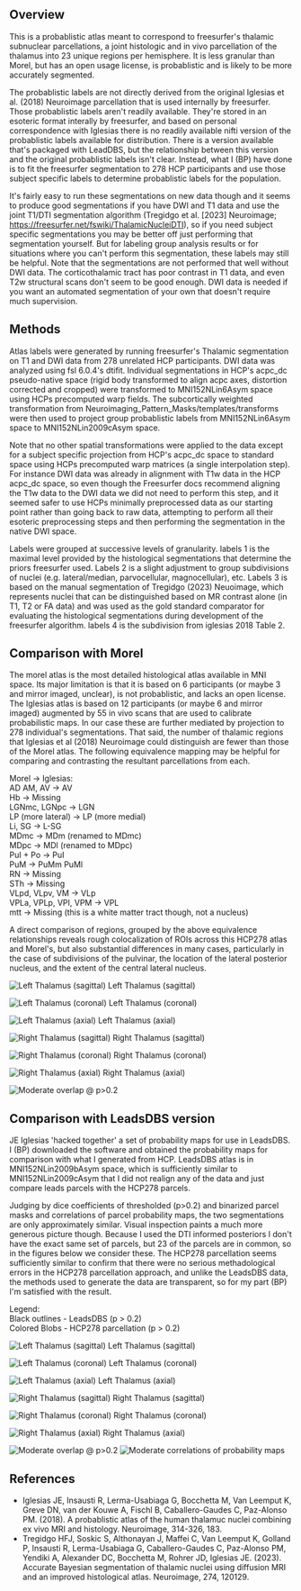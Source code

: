 ## Overview

This is a probablistic atlas meant to correspond to freesurfer's thalamic 
subnuclear parcellations, a joint histologic and in vivo parcellation of the
thalamus into 23 unique regions per hemisphere. It is less granular than 
Morel, but has an open usage license, is probablistic and is likely to be 
more accurately segmented.

The probablistic labels are not directly derived from the original Iglesias 
et al. (2018) Neuroimage parcellation that is used internally by freesurfer.
Those probablistic labels aren't readily available. They're stored in an
esoteric format interally by freesurfer, and based on personal correspondence 
with Iglesias there is no readily available nifti version of the 
probablistic labels available for distribution. There is a version available
that's packaged with LeadDBS, but the relationship between this version and
the original probablistic labels isn't clear. Instead, what I (BP) have done
is to fit the freesurfer segmentation to 278 HCP participants and use those
subject specific labels to determine probablistic labels for the population.

It's fairly easy to run these segmentations on new data though and it seems to
produce good segmentations if you have DWI and T1 data and use the joint T1/DTI
segmentation algorithm (Tregidgo et al. [2023] Neuroimage; 
https://freesurfer.net/fswiki/ThalamicNucleiDTI), so if you need subject 
specific segmentations you may be better off just performing that segmentation 
yourself. But for labeling group analysis results or for situations where you
can't perform this segmentation, these labels may still be helpful. Note that 
the segmentations are not performed that well without DWI data. The 
corticothalamic tract has poor contrast in T1 data, and even T2w structural 
scans don't seem to be good enough. DWI data is needed if you want an automated
segmentation of your own that doesn't require much supervision.

## Methods

Atlas labels were generated by running freesurfer's Thalamic segmentation on
T1 and DWI data from 278 unrelated HCP participants. DWI data was analyzed
using fsl 6.0.4's dtifit. Individual segmentations in HCP's acpc_dc 
pseudo-native space (rigid body transformed to align acpc axes, distortion 
corrected and cropped) were transformed to MNI152NLin6Asym space using HCPs 
precomputed warp fields. The subcortically weighted transformation from 
Neuroimaging_Pattern_Masks/templates/transforms were then used to project group
probablistic labels from MNI152NLin6Asym space to MNI152NLin2009cAsym space. 

Note that no other spatial transformations were applied to the data except for 
a subject specific projection from HCP's acpc_dc space to standard space using
HCPs precomputed warp matrices (a single interpolation step). For instance
DWI data was already in alignment with T1w data in the HCP acpc_dc space, so
even though the Freesurfer docs recommend aligning the T1w data to the DWI data
we did not need to perform this step, and it seemed safer to use HCPs minimally
preprocessed data as our starting point rather than going back to raw data, 
attempting to perform all their esoteric preprocessing steps and then 
performing the segmentation in the native DWI space.

Labels were grouped at successive levels of granularity. labels 1 is the 
maximal level provided by the histological segmentations that determine the
priors freesurfer used. Labels 2 is a slight adjustment to group subdivisions 
of nuclei (e.g. lateral/median, parvocellular, magnocellular), etc. Labels 3 
is based on the manual segmentation of Tregidgo (2023) Neuoimage, which 
represents nuclei that can be distinguished based on MR contrast alone (in
T1, T2 or FA data) and was used as the gold standard comparator for evaluating
the histological segmentations during development of the freesurfer algorithm.
labels 4 is the subdivision from iglesias 2018 Table 2.

## Comparison with Morel

The morel atlas is the most detailed histological atlas available in MNI space.
Its major limitation is that it is based on 6 participants (or maybe 3 and
mirror imaged, unclear), is not probablistic, and lacks an open license. The 
Iglesias atlas is based on 12 participants (or maybe 6 and mirror imaged) 
augmented by 55 in vivo scans that are used to calibrate probabilistic maps. 
In our case these are further mediated by projection to 278 individual's 
segmentations. That said, the number of thalamic regions that Iglesias et al 
(2018) Neuroimage could distinguish are fewer than those of the Morel atlas. 
The following equivalence mapping may be helpful for comparing and contrasting 
the resultant parcellations from each.

Morel -> Iglesias: <br />
AD AM, AV -> AV <br />
Hb -> Missing <br />
LGNmc, LGNpc -> LGN <br />
LP (more lateral) -> LP (more medial) <br />
Li, SG -> L-SG <br />
MDmc -> MDm (renamed to MDmc) <br />
MDpc -> MDl (renamed to MDpc) <br />
PuI + Po -> PuI <br />
PuM -> PuMm PuMl <br />
RN -> Missing <br />
STh -> Missing <br />
VLpd, VLpv, VM -> VLp <br />
VPLa, VPLp, VPI, VPM -> VPL <br />
mtt -> Missing (this is a white matter tract though, not a nucleus) <br />

A direct comparison of regions, grouped by the above equivalence relationships
reveals rough colocalization of ROIs across this HCP278 atlas and Morel's,
but also substantial differences in many cases, particularly in the case of 
subdivisions of the pulvinar, the location of the lateral posterior nucleus, 
and the extent of the central lateral nucleus.

![Left Thalamus (sagittal)](html/compare_with_morel_01.png)
Left Thalamus (sagittal)

![Left Thalamus (coronal)](html/compare_with_morel_03.png)
Left Thalamus (coronal)

![Left Thalamus (axial)](html/compare_with_morel_02.png)
Left Thalamus (axial)

![Right Thalamus (sagittal)](html/compare_with_morel_04.png)
Right Thalamus (sagittal)

![Right Thalamus (coronal)](html/compare_with_morel_06.png)
Right Thalamus (coronal)

![Right Thalamus (axial)](html/compare_with_morel_05.png)
Right Thalamus (axial)

![Moderate overlap @ p>0.2](html/compare_with_morel_07.png)

## Comparison with LeadsDBS version

JE Iglesias 'hacked together' a set of probability maps for use in LeadsDBS. I 
(BP) downloaded the software and obtained the probability maps for comparison 
with what I generated from HCP. LeadsDBS atlas is in MNI152NLin2009bAsym space,
which is sufficiently similar to MNI152NLin2009cAsym that I did not realign
any of the data and just compare leads parcels with the HCP278 parcels.

Judging by dice coefficients of thresholded (p>0.2) and binarized parcel masks
and correlations of parcel probability maps, the two segmentations are only
approximately similar. Visual inspection paints a much more generous
picture though. Because I used the DTI informed posteriors I don't have the
exact same set of parcels, but 23 of the parcels are in common, so in the figures
below we consider these. The HCP278 parcellation seems sufficiently similar to
confirm that there were no serious methadological errors in the HCP278 
parcellation approach, and unlike the LeadsDBS data, the methods used to generate
the data are transparent, so for my part (BP) I'm satisfied with the result.

Legend: <br />
Black outlines - LeadsDBS (p > 0.2) <br />
Colored Blobs - HCP278 parcellation (p > 0.2) <br />

![Left Thalamus (sagittal)](html/compare_with_leadDBS_version_02.png)
Left Thalamus (sagittal)

![Left Thalamus (coronal)](html/compare_with_leadDBS_version_04.png)
Left Thalamus (coronal)

![Left Thalamus (axial)](html/compare_with_leadDBS_version_03.png)
Left Thalamus (axial)

![Right Thalamus (sagittal)](html/compare_with_leadDBS_version_05.png)
Right Thalamus (sagittal)

![Right Thalamus (coronal)](html/compare_with_leadDBS_version_07.png)
Right Thalamus (coronal)

![Right Thalamus (axial)](html/compare_with_leadDBS_version_06.png)
Right Thalamus (axial)

![Moderate overlap @ p>0.2](html/compare_with_leadDBS_version_08.png)
![Moderate correlations of probability maps](html/compare_with_leadDBS_version_09.png)

## References

* Iglesias JE, Insausti R, Lerma-Usabiaga G, Bocchetta M, Van Leemput K, Greve DN, van der Kouwe A, Fischl B, Caballero-Gaudes C, Paz-Alonso PM. (2018). A probablistic atlas of the human thalamuc nuclei combining ex vivo MRI and histology. Neuroimage, 314-326, 183.
* Tregidgo HFJ, Soskic S, Althonayan J, Maffei C, Van Leemput K, Golland P, Insausti R, Lerma-Usabiaga G, Caballero-Gaudes C, Paz-Alonso PM, Yendiki A, Alexander DC, Bocchetta M, Rohrer JD, Iglesias JE. (2023). Accurate Bayesian segmentation of thalamic nuclei using diffusion MRI and an improved histological atlas. Neuroimage,  274, 120129.
